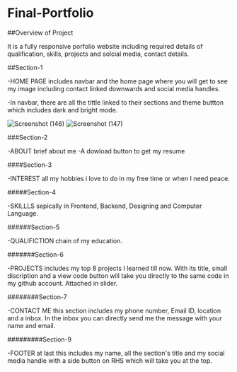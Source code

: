 # Final-Portfolio

##Overview of Project

It is a fully responsive porfolio website including required details of qualification, skills, projects and solcial media, contact details.

##Section-1

-HOME PAGE includes navbar and the home page where you will get to see my image including contact linked downwards and social media handles.

-In navbar, there are all the tittle linked to their sections and theme buttton which includes dark and bright mode.

![Screenshot (146)](https://user-images.githubusercontent.com/96286863/152427102-202ed2eb-8237-4974-8bbf-4c370c376332.png)
![Screenshot (147)](https://user-images.githubusercontent.com/96286863/152427116-f38cad71-e429-414d-82b3-f4f7ca735e06.png)

###Section-2

-ABOUT brief about me
-A dowload button to get my resume 

####Section-3

-INTEREST all my hobbies i love to do in my free time or when I need peace.

#####Section-4

-SKILLLS sepically in Frontend, Backend, Designing and Computer Language.

######Section-5

-QUALIFICTION chain of my education.

#######Section-6

-PROJECTS includes my top 8 projects I learned till now. 
With its title, small discription and a view code button will take you directly to the same code in my github account.
Attached in slider.

########Section-7

-CONTACT ME this section includes my phone number, Email ID, location and a inbox.
In the inbox you can directly send me the message with your name and email.

#########Section-9

-FOOTER at last this includes my name, all the section's title and my social media handle with a side button on RHS which will take you at the top.

